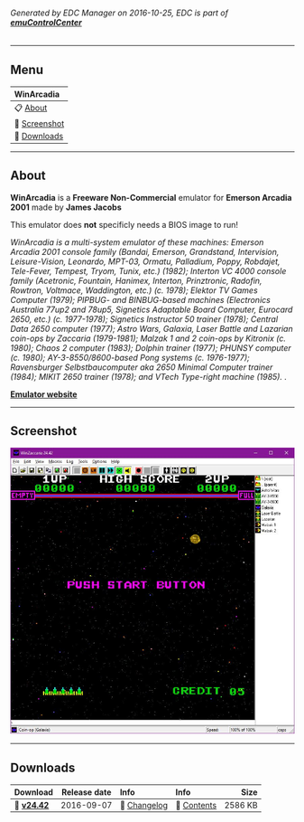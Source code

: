 ###### Generated by EDC Manager on 2016-10-25, EDC is part of [**emuControlCenter**](https://github.com/PhoenixInteractiveNL/emuControlCenter/wiki)
***
## Menu
| **WinArcadia** |
|:---------|
| :clipboard: [About](#about) |
| :sunrise: [Screenshot](#screenshot) |
| :floppy_disk: [Downloads](#downloads) |
***
## About
**WinArcadia** is a **Freeware Non-Commercial** emulator for **Emerson Arcadia 2001** made by **James Jacobs**

This emulator does **not** specificly needs a BIOS image to run!

_WinArcadia is a multi-system emulator of these machines: Emerson Arcadia 2001 console family (Bandai, Emerson, Grandstand, Intervision, Leisure-Vision, Leonardo, MPT-03, Ormatu, Palladium, Poppy, Robdajet, Tele-Fever, Tempest, Tryom, Tunix, etc.) (1982); Interton VC 4000 console family (Acetronic, Fountain, Hanimex, Interton, Prinztronic, Radofin, Rowtron, Voltmace, Waddington, etc.) (c. 1978); Elektor TV Games Computer (1979); PIPBUG- and  BINBUG-based machines (Electronics Australia 77up2 and 78up5, Signetics Adaptable Board Computer, Eurocard 2650, etc.) (c. 1977-1978); Signetics Instructor 50 trainer (1978); Central Data 2650 computer (1977); Astro Wars, Galaxia, Laser Battle and Lazarian coin-ops by Zaccaria (1979-1981); Malzak 1 and 2 coin-ops by Kitronix (c. 1980); Chaos 2 computer (1983); Dolphin trainer (1977); PHUNSY computer (c. 1980); AY-3-8550/8600-based Pong systems (c. 1976-1977); Ravensburger Selbstbaucomputer aka 2650 Minimal Computer trainer (1984); MIKIT 2650 trainer (1978); and VTech Type-right machine (1985). ._

[**Emulator website**](http://amigan.1emu.net/)
***
## Screenshot
![](https://raw.githubusercontent.com/PhoenixInteractiveNL/edc-masterhook/master/downloadhooks/winarcadia/winarcadia_screen.jpg)
***
## Downloads
| Download | Release date  | Info       | Info       | Size       |
|:---------|:-------------:|:-----------|:-----------|-----------:|
| :floppy_disk: [**v24.42**](https://github.com/PhoenixInteractiveNL/edc-repo0002/raw/master/winarcadia/24.42.7z) | 2016-09-07 | :page_facing_up: [Changelog](https://github.com/PhoenixInteractiveNL/edc-repo0002/blob/master/winarcadia/24.42_changelog.txt) | :mag_right: [Contents](https://github.com/PhoenixInteractiveNL/edc-repo0002/blob/master/winarcadia/24.42_contents.txt) | 2586 KB |
